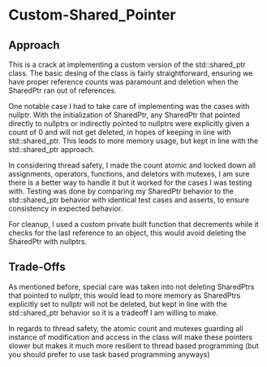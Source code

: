 # Custom-Shared_Pointer

## Approach
This is a crack at implementing a custom version of the std::shared_ptr class. The basic desing of the class is fairly straightforward, ensuring we have proper reference counts was paramount and deletion when the SharedPtr ran out of references. 

One notable case I had to take care of implementing was the cases with nullptr. With the initialization of SharedPtr, any SharedPtr that pointed directly to nullptrs or indirectly pointed to nullptrs were explicitly given a count of 0 and will not get deleted, in hopes of keeping in line with std::shared_ptr. This leads to more memory usage, but kept in line with the std::shared_ptr approach. 

In considering thread safety, I made the count atomic and locked down all assignments, operators, functions, and deletors with mutexes, I am sure there is a better way to handle it but it worked for the cases I was testing with. Testing was done by comparing my SharedPtr behavior to the std::shared_ptr behavior with identical test cases and asserts, to ensure consistency in expected behavior.

For cleanup, I used a custom private built function that decrements while it checks for the last reference to an object, this would avoid deleting the SharedPtr with nullptrs.

## Trade-Offs
As mentioned before, special care was taken into not deleting SharedPtrs that pointed to nullptr, this would lead to more memory as SharedPtrs explicitly set to nullptr will not be deleted, but kept in line with the std::shared_ptr behavior so it is a tradeoff I am willing to make.

In regards to thread safety, the atomic count and mutexes guarding all instance of modification and access in the class will make these pointers slower but makes it much more resilient to thread based programming (but you should prefer to use task based programming anyways)